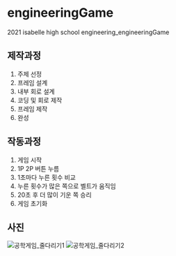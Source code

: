 # engineeringGame

2021 isabelle high school engineering_engineeringGame

## 제작과정
1. 주제 선정
2. 프레임 설계
3. 내부 회로 설계
4. 코딩 및 회로 제작
5. 프레임 제작
6. 완성

## 작동과정
1. 게임 시작
2. 1P 2P 버튼 누름
3. 1초마다 누른 횟수 비교
4. 누른 횟수가 많은 쪽으로 벨트가 움직임
5. 20초 후 더 많이 기운 쪽 승리
6. 게임 초기화

## 사진
![공학게임_줄다리기1](https://user-images.githubusercontent.com/84177301/147482777-b814ddf3-e35f-4c70-a486-66f8c0eca567.jpg)
![공학게임_줄다리기2](https://user-images.githubusercontent.com/84177301/147482778-f6840b2a-7e69-4b66-972a-8ceba35c667d.jpg)
